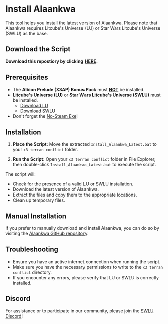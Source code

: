 # Install Alaankwa

This tool helps you install the latest version of Alaankwa. Please note that Alaankwa requires Litcube's Universe (LU) or Star Wars Litcube's Universe (SWLU) as the base. 

## Download the Script
   **Download this repostiory by clicking [HERE](https://github.com/temetvince/alaankwa-installer/archive/refs/heads/main.zip "The equivalent of clicking the Code button then Download ZIP").**

## Prerequisites
- The **Albion Prelude (X3AP) Bonus Pack** must <ins>**NOT**</ins> be installed.
- **Litcube's Universe (LU)** or **Star Wars Litcube's Universe (SWLU)** must be installed.
    - [Download LU](https://www.x3collective.com/lu-setup/lu-downloads/)
    - [Download SWLU](https://www.moddb.com/mods/star-wars-lu-swlu/downloads)
- Don't forget the [No-Steam Exe](https://www.egosoft.com/download/x3ap/bonus_en.php)!

## Installation
1. **Place the Script:**
   Move the extracted `Install_Alaankwa_Latest.bat` to your `x3 terran conflict` folder.

2. **Run the Script:**
   Open your `x3 terran conflict` folder in File Explorer, then double-click `Install_Alaankwa_Latest.bat` to execute the script.

The script will:
- Check for the presence of a valid LU or SWLU installation.
- Download the latest version of Alaankwa.
- Extract the files and copy them to the appropriate locations.
- Clean up temporary files.

## Manual Installation

If you prefer to manually download and install Alaankwa, you can do so by visiting the [Alaankwa GitHub repository](https://github.com/temetvince/alaankwa).

## Troubleshooting

- Ensure you have an active internet connection when running the script.
- Make sure you have the necessary permissions to write to the `x3 terran conflict` directory.
- If you encounter any errors, please verify that LU or SWLU is correctly installed.

## Discord
For assistance or to participate in our community, please join the [SWLU Discord](https://discord.gg/S587CRb)!
